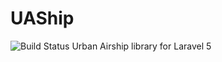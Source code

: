 # UAShip
![Build Status](https://img.shields.io/wercker/ci/wercker/docs.svg)
Urban Airship library for Laravel 5
